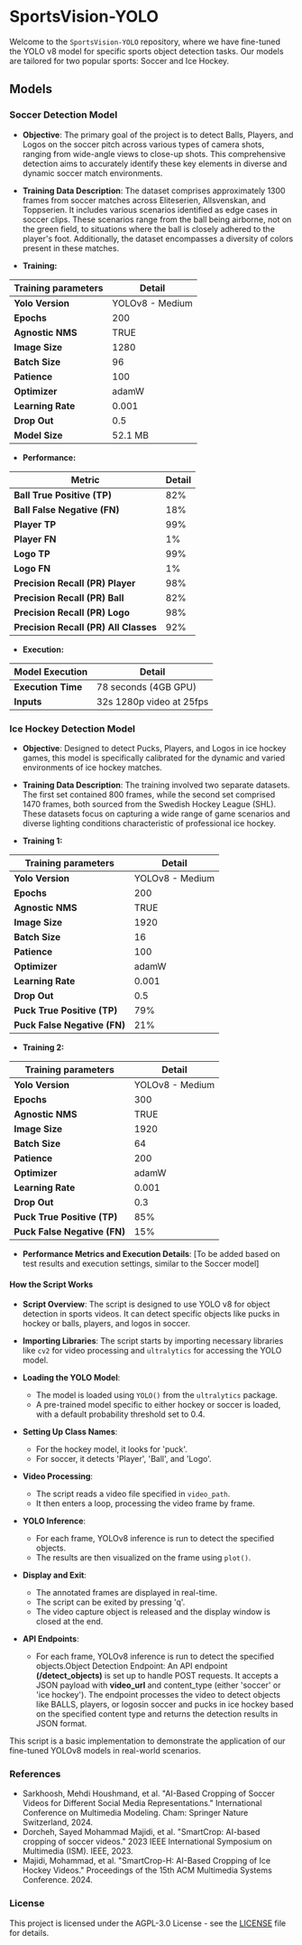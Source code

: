 # SportsVision-YOLO

Welcome to the `SportsVision-YOLO` repository, where we have fine-tuned the YOLO v8 model for specific sports object detection tasks. Our models are tailored for two popular sports: Soccer and Ice Hockey.

## Models

### Soccer Detection Model
- **Objective**: The primary goal of the project is to detect Balls, Players, and Logos on the soccer pitch across various types of camera shots, ranging from wide-angle views to close-up shots. This comprehensive detection aims to accurately identify these key elements in diverse and dynamic soccer match environments.

- **Training Data Description**: The dataset comprises approximately 1300 frames from soccer matches across Eliteserien, Allsvenskan, and Toppserien. It includes various scenarios identified as edge cases in soccer clips. These scenarios range from the ball being airborne, not on the green field, to situations where the ball is closely adhered to the player's foot. Additionally, the dataset encompasses a diversity of colors present in these matches.

- **Training:** 

| Training parameters              | Detail                                      |
|----------------------------------|---------------------------------------------|
| **Yolo Version**                 | YOLOv8 - Medium                             |
| **Epochs**                       | 200                                         |
| **Agnostic NMS**                 | TRUE                                        |
| **Image Size**                   | 1280                                        |
| **Batch Size**                   | 96                                          |
| **Patience**                     | 100                                         |
| **Optimizer**                    | adamW                                       |
| **Learning Rate**                | 0.001                                       |
| **Drop Out**                     | 0.5                                         |
| **Model Size**                   | 52.1 MB                                     |

- **Performance:** 

| Metric                           | Detail                                      |
|----------------------------------|---------------------------------------------|
| **Ball True Positive (TP)**      | 82%                                         |
| **Ball False Negative (FN)**     | 18%                                         |
| **Player TP**                    | 99%                                         |
| **Player FN**                    | 1%                                          |
| **Logo TP**                      | 99%                                         |
| **Logo FN**                      | 1%                                          |
| **Precision Recall (PR) Player** | 98%                                         |
| **Precision Recall (PR) Ball**   | 82%                                         |
| **Precision Recall (PR) Logo**   | 98%                                         |
| **Precision Recall (PR) All Classes** | 92%                                  |

- **Execution:** 

| Model Execution                  | Detail                                      |
|----------------------------------|---------------------------------------------|
| **Execution Time**               | 78 seconds (4GB GPU)                        |
| **Inputs**                       | 32s 1280p video at 25fps                     |

<!--- ##### Link to the training sheet: https://docs.google.com/spreadsheets/d/1MXJZbh9JmHIsDejrBAAIB73V_QeDird1ET3RopYXqP4/edit?usp=sharing --->

### Ice Hockey Detection Model
- **Objective**: Designed to detect Pucks, Players, and Logos in ice hockey games, this model is specifically calibrated for the dynamic and varied environments of ice hockey matches.

- **Training Data Description**: The training involved two separate datasets. The first set contained 800 frames, while the second set comprised 1470 frames, both sourced from the Swedish Hockey League (SHL). These datasets focus on capturing a wide range of game scenarios and diverse lighting conditions characteristic of professional ice hockey.

- **Training 1:** 

| Training parameters              | Detail                                      |
|----------------------------------|---------------------------------------------|  
| **Yolo Version**                 | YOLOv8 - Medium                             |
| **Epochs**                       | 200                                         |
| **Agnostic NMS**                 | TRUE                                        |
| **Image Size**                   | 1920                                        |
| **Batch Size**                   | 16                                          |
| **Patience**                     | 100                                         |
| **Optimizer**                    | adamW                                       |
| **Learning Rate**                | 0.001                                       |
| **Drop Out**                     | 0.5                                         |
| **Puck True Positive (TP)**      | 79%                                         |
| **Puck False Negative (FN)**     | 21%                                         |

- **Training 2:** 

| Training parameters              | Detail                                      |
|----------------------------------|---------------------------------------------|
| **Yolo Version**                 | YOLOv8 - Medium                             |
| **Epochs**                       | 300                                         |
| **Agnostic NMS**                 | TRUE                                        |
| **Image Size**                   | 1920                                        |
| **Batch Size**                   | 64                                          |
| **Patience**                     | 200                                         |
| **Optimizer**                    | adamW                                       |
| **Learning Rate**                | 0.001                                       |
| **Drop Out**                     | 0.3                                         |
| **Puck True Positive (TP)**      | 85%                                         |
| **Puck False Negative (FN)**     | 15%                                         |

- **Performance Metrics and Execution Details**: [To be added based on test results and execution settings, similar to the Soccer model]

<!--- ##### Link to the training sheet: https://docs.google.com/spreadsheets/d/1AjyZic49A3KF9BOXiTQVdbmHqwF5O7O3yZJdFem0xk8/edit?usp=drive_link --->

#### How the Script Works
- **Script Overview**: The script is designed to use YOLO v8 for object detection in sports videos. It can detect specific objects like pucks in hockey or balls, players, and logos in soccer.

- **Importing Libraries**: The script starts by importing necessary libraries like `cv2` for video processing and `ultralytics` for accessing the YOLO model.

- **Loading the YOLO Model**:
  - The model is loaded using `YOLO()` from the `ultralytics` package.
  - A pre-trained model specific to either hockey or soccer is loaded, with a default probability threshold set to 0.4.

- **Setting Up Class Names**: 
  - For the hockey model, it looks for 'puck'.
  - For soccer, it detects 'Player', 'Ball', and 'Logo'.

- **Video Processing**:
  - The script reads a video file specified in `video_path`.
  - It then enters a loop, processing the video frame by frame.

- **YOLO Inference**:
  - For each frame, YOLOv8 inference is run to detect the specified objects.
  - The results are then visualized on the frame using `plot()`.

- **Display and Exit**:
  - The annotated frames are displayed in real-time.
  - The script can be exited by pressing 'q'.
  - The video capture object is released and the display window is closed at the end.
    
- **API Endpoints**:
  - For each frame, YOLOv8 inference is run to detect the specified objects.Object Detection Endpoint: An API endpoint **(/detect_objects)** is set up to handle 
    POST requests. It accepts a JSON payload with **video_url** and content_type (either 'soccer' or 'ice hockey'). The endpoint processes the video to detect 
    objects like BALLS, players, or logosin soccer and pucks in ice hockey based on the specified content type and returns the detection results in JSON format.

This script is a basic implementation to demonstrate the application of our fine-tuned YOLOv8 models in real-world scenarios. 

### References
 - Sarkhoosh, Mehdi Houshmand, et al. "AI-Based Cropping of Soccer Videos for Different Social Media Representations." International Conference on Multimedia Modeling. Cham: Springer Nature Switzerland, 2024.
 - Dorcheh, Sayed Mohammad Majidi, et al. "SmartCrop: AI-based cropping of soccer videos." 2023 IEEE International Symposium on Multimedia (ISM). IEEE, 2023.
 - Majidi, Mohammad, et al. "SmartCrop-H: AI-Based Cropping of Ice Hockey Videos." Proceedings of the 15th ACM Multimedia Systems Conference. 2024.

### License
This project is licensed under the AGPL-3.0 License - see the [LICENSE](LICENSE) file for details.
